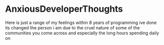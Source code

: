 # AnxiousDeveloperThoughts
Here is just a range of my feelings within 8 years of programming ive done its changed the person i am due to the cruel nature of some of the communities you come across and especially the long hours spending daily on 
